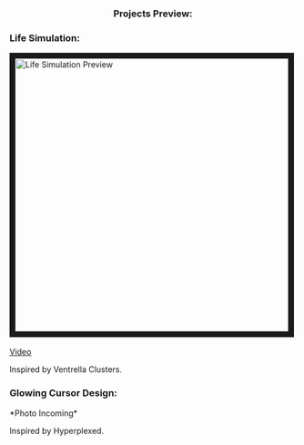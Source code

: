<h3 align="center">Projects Preview:</h3>

<h3 align="left">Life Simulation:</h3>
<p align="left">
  
  <a href="https://www.youtube.com/watch?v=bkA1ch_LCx8&t" target="_blank">
  <img src="https://drive.google.com/uc?export=view&id=1tZlwSIcazgA-uEulzMXz929AFELPZ3Mc" alt="Life Simulation Preview" width="480" height=auto border="10" />
    <BR CLEAR=ALL />
    <br>
    Video
  </a>
  
Inspired by Ventrella Clusters.
</p>


<h3 align="left">Glowing Cursor Design:</h3>
<p align="left">
*Photo Incoming*
  
Inspired by Hyperplexed.
</p>
